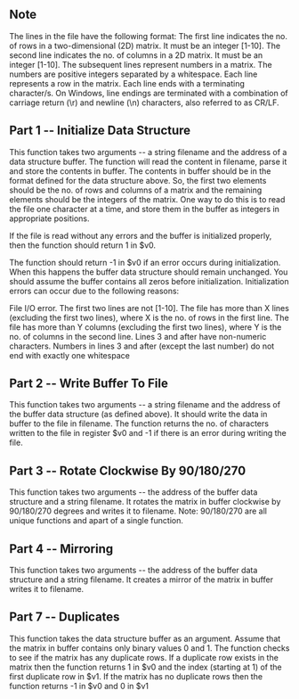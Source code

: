 ## Note
The lines in the file have the following format:
The first line indicates the no. of rows in a two-dimensional (2D) matrix. It must be an integer [1-10].
The second line indicates the no. of columns in a 2D matrix. It must be an integer [1-10].
The subsequent lines represent numbers in a matrix. The numbers are positive integers separated by a whitespace.
Each line represents a row in the matrix. Each line ends with a terminating character/s. On Windows, line endings are terminated with a combination of carriage return (\r) and newline (\n) characters, also referred to as CR/LF.

## Part 1 -- Initialize Data Structure
This function takes two arguments -- a string filename and the address of a data structure buffer. The function will read the content in filename, parse it and store the contents in buffer. The contents in buffer should be in the format defined for the data structure above. So, the first two elements should be the no. of rows and columns of a matrix and the remaining elements should be the integers of the matrix. One way to do this is to read the file one character at a time, and store them in the buffer as integers in appropriate positions.

If the file is read without any errors and the buffer is initialized properly, then the function should return 1 in $v0.

The function should return -1 in $v0 if an error occurs during initialization. When this happens the buffer data structure should remain unchanged. You should assume the buffer contains all zeros before initialization. Initialization errors can occur due to the following reasons:

File I/O error.
The first two lines are not [1-10].
The file has more than X lines (excluding the first two lines), where X is the no. of rows in the first line.
The file has more than Y columns (excluding the first two lines), where Y is the no. of columns in the second line.
Lines 3 and after have non-numeric characters.
Numbers in lines 3 and after (except the last number) do not end with exactly one whitespace

## Part 2 -- Write Buffer To File
This function takes two arguments -- a string filename and the address of the buffer data structure (as defined above). It should write the data in buffer to the file in filename. 
The function returns the no. of characters written to the file in register $v0 and -1 if there is an error during writing the file.


## Part 3 -- Rotate Clockwise By 90/180/270
This function takes two arguments -- the address of the buffer data structure and a string filename. It rotates the matrix in buffer clockwise by 90/180/270 degrees and writes it to filename. Note: 90/180/270 are all unique functions and apart of a single function.

## Part 4 -- Mirroring
This function takes two arguments -- the address of the buffer data structure and a string filename. It creates a mirror of the matrix in buffer writes it to filename.

## Part 7 -- Duplicates
This function takes the data structure buffer as an argument. Assume that the matrix in buffer contains only binary values 0 and 1. The function checks to see if the matrix has any duplicate rows. If a duplicate row exists in the matrix then the function returns 1 in $v0 and the index (starting at 1) of the first duplicate row in $v1. If the matrix has no duplicate rows then the function returns -1 in $v0 and 0 in $v1






